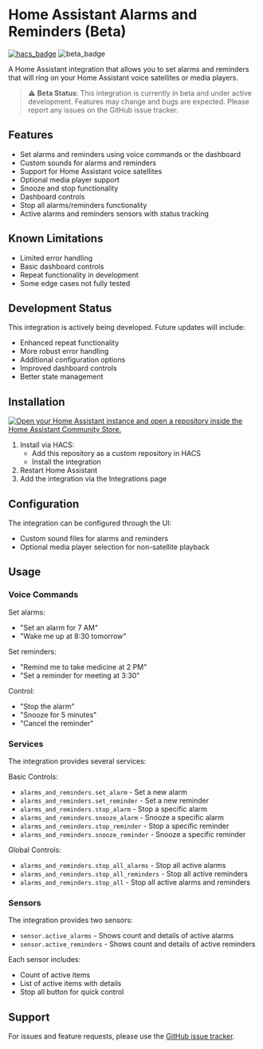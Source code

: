 # Home Assistant Alarms and Reminders (Beta)

[![hacs_badge](https://img.shields.io/badge/HACS-Custom-41BDF5.svg)](https://github.com/hacs/integration)
![beta_badge](https://img.shields.io/badge/Status-Beta-orange.svg)

A Home Assistant integration that allows you to set alarms and reminders that will ring on your Home Assistant voice satellites or media players.

> ⚠️ **Beta Status**: This integration is currently in beta and under active development. Features may change and bugs are expected. Please report any issues on the GitHub issue tracker.

## Features

- Set alarms and reminders using voice commands or the dashboard
- Custom sounds for alarms and reminders
- Support for Home Assistant voice satellites
- Optional media player support
- Snooze and stop functionality
- Dashboard controls
- Stop all alarms/reminders functionality
- Active alarms and reminders sensors with status tracking

## Known Limitations
- Limited error handling
- Basic dashboard controls
- Repeat functionality in development
- Some edge cases not fully tested

## Development Status
This integration is actively being developed. Future updates will include:
- Enhanced repeat functionality
- More robust error handling
- Additional configuration options
- Improved dashboard controls
- Better state management

## Installation

[![Open your Home Assistant instance and open a repository inside the Home Assistant Community Store.](https://my.home-assistant.io/badges/hacs_repository.svg)](https://my.home-assistant.io/redirect/hacs_repository/?owner=omaramin-2000&repository=HA-Alarms-and-Reminders&category=integration)

1. Install via HACS:
   - Add this repository as a custom repository in HACS
   - Install the integration
2. Restart Home Assistant
3. Add the integration via the Integrations page

## Configuration

The integration can be configured through the UI:
- Custom sound files for alarms and reminders
- Optional media player selection for non-satellite playback

## Usage

### Voice Commands

Set alarms:
- "Set an alarm for 7 AM"
- "Wake me up at 8:30 tomorrow"

Set reminders:
- "Remind me to take medicine at 2 PM"
- "Set a reminder for meeting at 3:30"

Control:
- "Stop the alarm"
- "Snooze for 5 minutes"
- "Cancel the reminder"

### Services

The integration provides several services:

Basic Controls:
- `alarms_and_reminders.set_alarm` - Set a new alarm
- `alarms_and_reminders.set_reminder` - Set a new reminder
- `alarms_and_reminders.stop_alarm` - Stop a specific alarm
- `alarms_and_reminders.snooze_alarm` - Snooze a specific alarm
- `alarms_and_reminders.stop_reminder` - Stop a specific reminder
- `alarms_and_reminders.snooze_reminder` - Snooze a specific reminder

Global Controls:
- `alarms_and_reminders.stop_all_alarms` - Stop all active alarms
- `alarms_and_reminders.stop_all_reminders` - Stop all active reminders
- `alarms_and_reminders.stop_all` - Stop all active alarms and reminders

### Sensors

The integration provides two sensors:
- `sensor.active_alarms` - Shows count and details of active alarms
- `sensor.active_reminders` - Shows count and details of active reminders

Each sensor includes:
- Count of active items
- List of active items with details
- Stop all button for quick control

## Support

For issues and feature requests, please use the [GitHub issue tracker](https://github.com/omaramin-2000/HA-Alarms-and-Reminders/issues).
